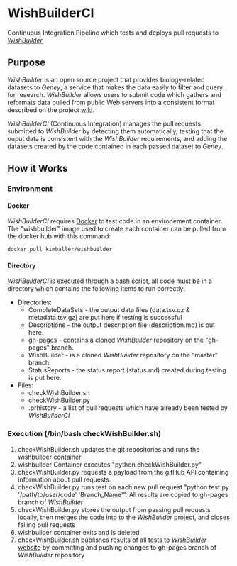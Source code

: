 # WishBuilderCI
Continuous Integration Pipeline which tests and deploys pull requests to [*WishBuilder*](https://github.com/srp33/WishBuilder)

## Purpose

*WishBuilder* is an open source project that provides biology-related datasets to *Geney*, a service that makes the data easily to filter and query for research. *WishBuilder* allows users to submit code which gathers and reformats data pulled from public Web servers into a consistent format described on the project [wiki](srp33.github.io/WishBuilder/).

*WishBuilderCI* (Continuous Integration) manages the pull requests submitted to *WishBuilder* by detecting them automatically, testing that the ouput data is consistent with the *WishBuilder* requirements, and adding the datasets created by the code contained in each passed dataset to *Geney*.

## How it Works

### Environment
#### Docker
*WishBuilderCI* requires [Docker](https://docker.com) to test code in an environement container. The "wishbuilder" image used to create each container can be pulled from the docker hub with this command:
```bash
docker pull kimballer/wishbuilder
```
#### Directory
*WishBuilderCI* is executed through a bash script, all code must be in a directory which contains the following items to run correctly:

- Directories:
    - CompleteDataSets - the output data files (data.tsv.gz & metadata.tsv.gz) are put here if testing is successful
    - Descriptions - the output description file (<font>description.<font>md) is put here.
    - gh-pages - contains a cloned *WishBuilder* repository on the "gh-pages" branch.
    - WishBuilder - is a cloned *WishBuilder* repository on the "master" branch.
    - StatusReports - the status report (status.<font>md) created during testing is put here.
- Files:
    - checkWishBuilder.<font>sh
    - checkWishBuilder.<font>py
    - .prhistory - a list of pull requests which have already been tested by *WishBuilderCI*
### Execution (/bin/bash checkWishBuilder.<font>sh)
1. checkWishBuilder.<font>sh updates the git repositories and runs the wishbuilder container
1. wishbuilder Container executes "python checkWishBuilder.<font>py"
1. checkWishBuilder.<font>py requests a payload from the gitHub API containing information about pull requests.
1. checkWishBuilder.<font>py runs test on each new pull request "python test.<font>py '/path/to/user/code' 'Branch_Name'". All results are copied to gh-pages branch of *WishBuilder*
1. checkWishBuilder.<font>py stores the output from passing pull requests locally, then merges the code into to the *WishBuilder* project, and closes failing pull requests
1. wishbuilder container exits and is deleted
1. checkWishBuilder.<font>sh publishes results of all tests to [*WishBuilder* website](https://srp33.github.io/WishBuilder/) by committing and pushing changes to gh-pages branch of *WishBuilder* repository